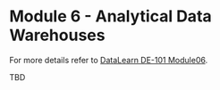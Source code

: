 # Module 6 - Analytical Data Warehouses
For more details refer to [DataLearn DE-101 Module06](https://github.com/Data-Learn/data-engineering/tree/master/DE-101%20Modules/Module06).

TBD
